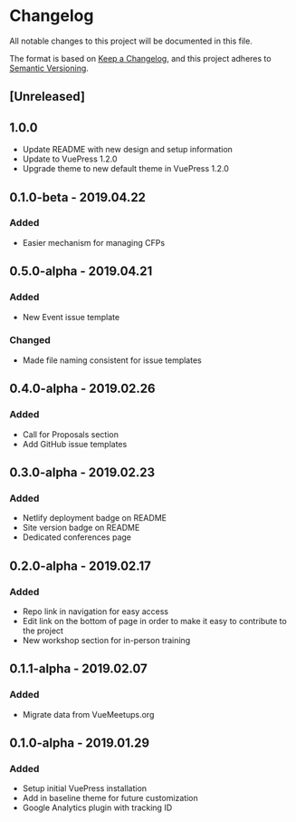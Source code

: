 # Changelog

All notable changes to this project will be documented in this file.

The format is based on [Keep a Changelog](https://keepachangelog.com/en/1.0.0/),
and this project adheres to [Semantic Versioning](https://semver.org/spec/v2.0.0.html).

## [Unreleased]

## 1.0.0

- Update README with new design and setup information
- Update to VuePress 1.2.0
- Upgrade theme to new default theme in VuePress 1.2.0

## 0.1.0-beta - 2019.04.22

### Added

- Easier mechanism for managing CFPs

## 0.5.0-alpha - 2019.04.21

### Added

- New Event issue template

### Changed

- Made file naming consistent for issue templates

## 0.4.0-alpha - 2019.02.26

### Added

- Call for Proposals section
- Add GitHub issue templates

## 0.3.0-alpha - 2019.02.23

### Added

- Netlify deployment badge on README
- Site version badge on README
- Dedicated conferences page

## 0.2.0-alpha - 2019.02.17

### Added

- Repo link in navigation for easy access
- Edit link on the bottom of page in order to make it easy to contribute to the project
- New workshop section for in-person training

## 0.1.1-alpha - 2019.02.07

### Added

- Migrate data from VueMeetups.org

## 0.1.0-alpha - 2019.01.29

### Added

- Setup initial VuePress installation
- Add in baseline theme for future customization
- Google Analytics plugin with tracking ID
